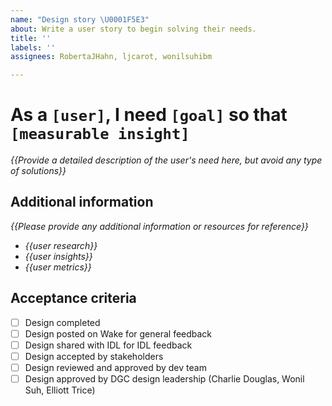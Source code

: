 ```yaml
---
name: "Design story \U0001F5E3"
about: Write a user story to begin solving their needs.
title: ''
labels: ''
assignees: RobertaJHahn, ljcarot, wonilsuhibm

---
```


<!-- Avoid any type of solutions in this user story -->
<!-- replace _{{...}}_ with your own words -->

# As a `[user]`, I need `[goal]` so that `[measurable insight]`
 _{{Provide a detailed description of the user's need here, but avoid any type of solutions}}_

## Additional information
 _{{Please provide any additional information or resources for reference}}_
 - _{{user research}}_
 - _{{user insights}}_
 - _{{user metrics}}_

## Acceptance criteria
- [ ] Design completed
- [ ] Design posted on Wake for general feedback
- [ ] Design shared with IDL for IDL feedback
- [ ] Design accepted by stakeholders
- [ ] Design reviewed and approved by dev team
- [ ] Design approved by DGC design leadership (Charlie Douglas, Wonil Suh, Elliott Trice)

<!--

Consider the following when writing acceptance criteria for this story.
 - Each product backlog item or user story should have at least one acceptance criteria.
 - Acceptance Criteria is written before implementation.
 - Each acceptance criterion is independently testable.
 - Acceptance criteria must have a clear pass/fail result.
 - Include functional as well as non-functional criteria – when relevant.
 - Team members write acceptance criteria and the Product Owner verifies it.
 - Avoid any type of solutions within the acceptance criteria

-->
